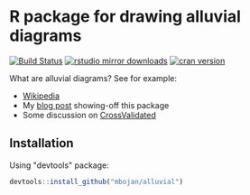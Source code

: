 # R package for drawing alluvial diagrams

[![Build Status](https://travis-ci.org/mbojan/alluvial.png?branch=master)](https://travis-ci.org/mbojan/alluvial)
[![rstudio mirror downloads](http://cranlogs.r-pkg.org/badges/alluvial?color=2ED968)](https://github.com/metacran/cranlogs.app)
[![cran version](http://www.r-pkg.org/badges/version/alluvial)](http://cloud.r-project.org/web/packages/alluvial)


What are alluvial diagrams? See for example:

* [Wikipedia](http://en.wikipedia.org/wiki/Alluvial_diagram)
* My [blog post](http://bc.bojanorama.pl/2014/03/alluvial-diagrams) showing-off this package
* Some discussion on [CrossValidated](http://stats.stackexchange.com/questions/12029/is-it-possible-to-create-parallel-sets-plot-using-r)

## Installation

Using "devtools" package:

``` r
devtools::install_github("mbojan/alluvial")
```
